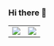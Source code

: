 ### Hi there 👋

<!--
**parkjbdev/parkjbdev** is a ✨ _special_ ✨ repository because its `README.md` (this file) appears on your GitHub profile.

Here are some ideas to get you started:

- 🔭 I’m currently working on ...
- 🌱 I’m currently learning ...
- 👯 I’m looking to collaborate on ...
- 🤔 I’m looking for help with ...
- 💬 Ask me about ...
- 📫 How to reach me: ...
- 😄 Pronouns: ...
- ⚡ Fun fact: ...
-->

<table>
    <tr>
        <td style="border: none;">
            <img src="https://github-readme-stats.vercel.app/api?username=parkjbdev&show_icons=true&theme=dark">
        </td>
        <td style="border: none;">
            <img src="https://github-readme-stats.vercel.app/api/top-langs/?username=parkjbdev&layout=compact&theme=dark">
        </td>
    </tr>
</table>